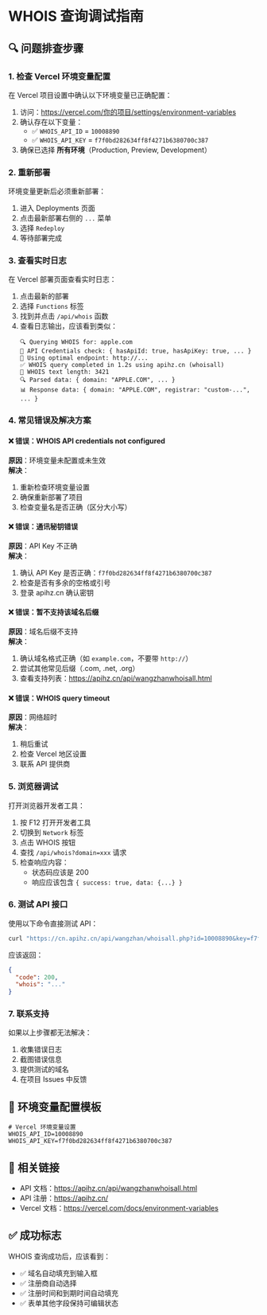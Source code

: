 # WHOIS 查询调试指南

## 🔍 问题排查步骤

### 1. 检查 Vercel 环境变量配置

在 Vercel 项目设置中确认以下环境变量已正确配置：

1. 访问：https://vercel.com/你的项目/settings/environment-variables
2. 确认存在以下变量：
   - ✅ `WHOIS_API_ID` = `10008890`
   - ✅ `WHOIS_API_KEY` = `f7f0bd282634ff8f4271b6380700c387`
3. 确保已选择 **所有环境**（Production, Preview, Development）

### 2. 重新部署

环境变量更新后必须重新部署：
1. 进入 Deployments 页面
2. 点击最新部署右侧的 `...` 菜单
3. 选择 `Redeploy`
4. 等待部署完成

### 3. 查看实时日志

在 Vercel 部署页面查看实时日志：
1. 点击最新的部署
2. 选择 `Functions` 标签
3. 找到并点击 `/api/whois` 函数
4. 查看日志输出，应该看到类似：
   ```
   🔍 Querying WHOIS for: apple.com
   🔑 API Credentials check: { hasApiId: true, hasApiKey: true, ... }
   📡 Using optimal endpoint: http://...
   ✅ WHOIS query completed in 1.2s using apihz.cn (whoisall)
   📄 WHOIS text length: 3421
   🔍 Parsed data: { domain: "APPLE.COM", ... }
   📊 Response data: { domain: "APPLE.COM", registrar: "custom-...", ... }
   ```

### 4. 常见错误及解决方案

#### ❌ 错误：WHOIS API credentials not configured
**原因**：环境变量未配置或未生效  
**解决**：
1. 重新检查环境变量设置
2. 确保重新部署了项目
3. 检查变量名是否正确（区分大小写）

#### ❌ 错误：通讯秘钥错误
**原因**：API Key 不正确  
**解决**：
1. 确认 API Key 是否正确：`f7f0bd282634ff8f4271b6380700c387`
2. 检查是否有多余的空格或引号
3. 登录 apihz.cn 确认密钥

#### ❌ 错误：暂不支持该域名后缀
**原因**：域名后缀不支持  
**解决**：
1. 确认域名格式正确（如 `example.com`，不要带 `http://`）
2. 尝试其他常见后缀（.com, .net, .org）
3. 查看支持列表：https://apihz.cn/api/wangzhanwhoisall.html

#### ❌ 错误：WHOIS query timeout
**原因**：网络超时  
**解决**：
1. 稍后重试
2. 检查 Vercel 地区设置
3. 联系 API 提供商

### 5. 浏览器调试

打开浏览器开发者工具：
1. 按 F12 打开开发者工具
2. 切换到 `Network` 标签
3. 点击 WHOIS 按钮
4. 查找 `/api/whois?domain=xxx` 请求
5. 检查响应内容：
   - 状态码应该是 200
   - 响应应该包含 `{ success: true, data: {...} }`

### 6. 测试 API 接口

使用以下命令直接测试 API：

```bash
curl "https://cn.apihz.cn/api/wangzhan/whoisall.php?id=10008890&key=f7f0bd282634ff8f4271b6380700c387&domain=apple.com&type=1"
```

应该返回：
```json
{
  "code": 200,
  "whois": "..."
}
```

### 7. 联系支持

如果以上步骤都无法解决：
1. 收集错误日志
2. 截图错误信息
3. 提供测试的域名
4. 在项目 Issues 中反馈

## 📝 环境变量配置模板

```env
# Vercel 环境变量设置
WHOIS_API_ID=10008890
WHOIS_API_KEY=f7f0bd282634ff8f4271b6380700c387
```

## 🔗 相关链接

- API 文档：https://apihz.cn/api/wangzhanwhoisall.html
- API 注册：https://apihz.cn/
- Vercel 文档：https://vercel.com/docs/environment-variables

## ✅ 成功标志

WHOIS 查询成功后，应该看到：
- ✅ 域名自动填充到输入框
- ✅ 注册商自动选择
- ✅ 注册时间和到期时间自动填充
- ✅ 表单其他字段保持可编辑状态

